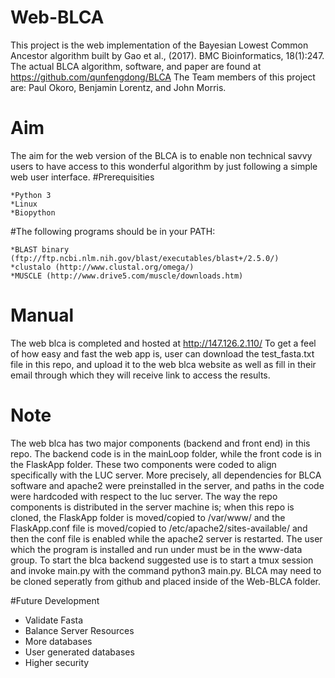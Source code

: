 # Web-BLCA
This project is the web implementation of the Bayesian Lowest Common Ancestor algorithm built by Gao et al., (2017). BMC Bioinformatics, 18(1):247. The actual BLCA algorithm, software, and paper are found at https://github.com/qunfengdong/BLCA 
The Team members of this project are: Paul Okoro, Benjamin Lorentz, and John Morris. 

# Aim
The aim for the web version of the BLCA is to enable non technical savvy users to have access to this wonderful algorithm by just following a simple web user interface.
#Prerequisities

    *Python 3
    *Linux
    *Biopython

#The following programs should be in your PATH:

    *BLAST binary (ftp://ftp.ncbi.nlm.nih.gov/blast/executables/blast+/2.5.0/)
    *clustalo (http://www.clustal.org/omega/)
    *MUSCLE (http://www.drive5.com/muscle/downloads.htm)

# Manual
The web blca is completed and hosted at http://147.126.2.110/
To get a feel of how easy and fast the web app is, user can download the test_fasta.txt file in this repo, and upload it to the web blca website as well as fill in their email through which they will receive link to access the results.

# Note
The web blca has two major components (backend and front end) in this repo. The backend code is in the mainLoop folder, while the front code is in the FlaskApp folder. These two components were coded to align specifically with the LUC server. More precisely, all dependencies for BLCA software and apache2 were preinstalled in the server, and paths in the code were hardcoded with respect to the luc server.
The way the repo components is distributed in the server machine is; when this repo is cloned, the FlaskApp folder is moved/copied to /var/www/ and the FlaskApp.conf file is moved/copied to /etc/apache2/sites-available/ and then the conf file is enabled while the apache2 server is restarted.
The user which the program is installed and run under must be in the www-data group. To start the blca backend suggested use is to start a tmux session and invoke main.py with the command python3 main.py. BLCA may need to be cloned seperatly from github and placed inside of the Web-BLCA folder. 

#Future Development

* Validate Fasta
* Balance Server Resources
* More databases
* User generated databases
* Higher security 


